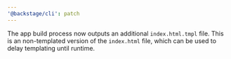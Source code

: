 ```yaml
---
'@backstage/cli': patch
---
```


The app build process now outputs an additional `index.html.tmpl` file. This is an non-templated version of the `index.html` file, which can be used to delay templating until runtime.
